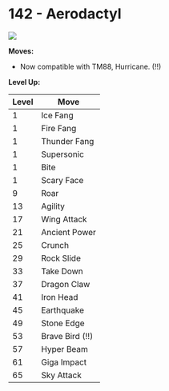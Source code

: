 # 142 - Aerodactyl
![][142]

**Moves:**

 - Now compatible with TM88, Hurricane. (!!)

**Level Up:**

Level | Move
---   | ---
  1   | Ice Fang
  1   | Fire Fang
  1   | Thunder Fang
  1   | Supersonic
  1   | Bite
  1   | Scary Face
  9   | Roar
 13   | Agility
 17   | Wing Attack
 21   | Ancient Power
 25   | Crunch
 29   | Rock Slide
 33   | Take Down
 37   | Dragon Claw
 41   | Iron Head
 45   | Earthquake
 49   | Stone Edge
 53   | Brave Bird (!!)
 57   | Hyper Beam
 61   | Giga Impact
 65   | Sky Attack



[142]: /img/pokemon/142.png
